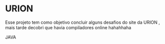 # URION

Esse projeto tem como objetivo concluir alguns desafios do site da URION , mais tarde decobri que havia compiladores online hahahhaha


JAVA
